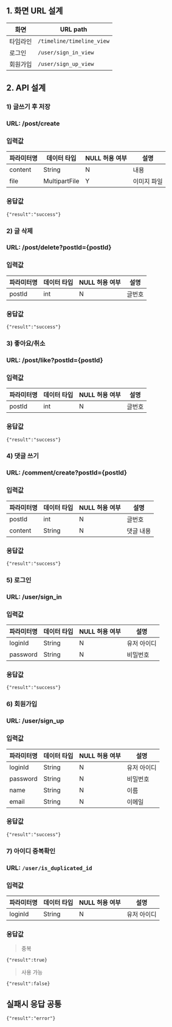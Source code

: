 ## 1. 화면 URL 설계

|화면|URL path|
|---|---|
|타임라인|	`/timeline/timeline_view`|
|로그인|	`/user/sign_in_view`|
|회원가입|	`/user/sign_up_view`|

## 2. API 설계

### 1) 글쓰기 후 저장

### URL: /post/create				

### 입력값

|파라미터명|	데이터 타입|	NULL 허용 여부|	설명|
|---|---|---|---|
|content|	String|	N|	내용|
|file|	MultipartFile|	Y|	이미지 파일|

### 응답값
```
{"result":"success"}			
```

### 2) 글 삭제

### URL: /post/delete?postId={postId}				

### 입력값

|파라미터명|	데이터 타입|	NULL 허용 여부|	설명|
|---|---|---|---|
|postId|	int|	N|	글번호|

### 응답값
```
{"result":"success"}			
```

### 3) 좋아요/취소

### URL: /post/like?postId={postId}				

### 입력값

|파라미터명|	데이터 타입|	NULL 허용 여부|	설명|
|---|---|---|---|
|postId|	int|	N|	글번호|

### 응답값
```
{"result":"success"}			
```

### 4) 댓글 쓰기

### URL: /comment/create?postId={postId}				

### 입력값

|파라미터명|	데이터 타입|	NULL 허용 여부|	설명|
|---|---|---|---|
|postId|	int|	N|	글번호|
|content|	String|	N|	댓글 내용|

### 응답값
```
{"result":"success"}			
```

### 5) 로그인

### URL: /user/sign_in									

### 입력값

|파라미터명|	데이터 타입|	NULL 허용 여부|	설명|
|---|---|---|---|
|loginId|	String|	N|	유저 아이디|
|password|	String|	N|	비밀번호|

### 응답값
```
{"result":"success"}			
```


### 6) 회원가입

### URL: /user/sign_up						

### 입력값

|파라미터명|	데이터 타입|	NULL 허용 여부|	설명|
|---|---|---|---|
|loginId|	String|	N|	유저 아이디|
|password|	String|	N|	비밀번호|
|name|	String|	N|	이름|
|email|	String|	N|	이메일|

### 응답값
```
{"result":"success"}			
```

### 7) 아이디 중복확인

### URL: `/user/is_duplicated_id`

### 입력값
|파라미터명|	데이터 타입|	NULL 허용 여부|	설명|
|---|---|---|---|
|loginId|	String|	N|	유저 아이디|

### 응답값
> 중복
  
```
{"result":true}			
```

> 사용 가능
  
```
{"result":false}			
```

## 실패시 응답 공통
```
{"result":"error"}
```